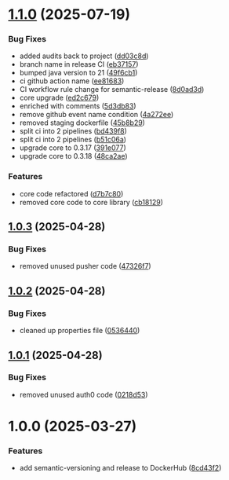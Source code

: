 # [1.1.0](https://github.com/deepthought42/contentAudit/compare/v1.0.3...v1.1.0) (2025-07-19)


### Bug Fixes

* added audits back to project ([dd03c8d](https://github.com/deepthought42/contentAudit/commit/dd03c8dac663fc1b52f4c5edfbba89a5c06d7fcf))
* branch name in release CI ([eb37157](https://github.com/deepthought42/contentAudit/commit/eb3715798c501e4cabb7a066e9a5b0fdfab56653))
* bumped java version to 21 ([49f6cb1](https://github.com/deepthought42/contentAudit/commit/49f6cb19f723335e9261f361c485d1f9c016cd28))
* ci github action name ([ee81683](https://github.com/deepthought42/contentAudit/commit/ee8168364ed7503049689a0ad696df10637a88df))
* CI workflow rule change for semantic-release ([8d0ad3d](https://github.com/deepthought42/contentAudit/commit/8d0ad3d3f1b5c9ecc8e601d732d029c8cf08d62f))
* core upgrade ([ed2c679](https://github.com/deepthought42/contentAudit/commit/ed2c67971c04007723b44845121d9768bfdc115f))
* enriched with comments ([5d3db83](https://github.com/deepthought42/contentAudit/commit/5d3db8302aefe67249481087df9d676177d8ad47))
* remove github event name condition ([4a272ee](https://github.com/deepthought42/contentAudit/commit/4a272ee54194edeb82574b729969fd33956f2ca9))
* removed staging dockerfile ([45b8b29](https://github.com/deepthought42/contentAudit/commit/45b8b29630c30dcc352b085a56e79b44635d31fd))
* split ci into 2 pipelines ([bd439f8](https://github.com/deepthought42/contentAudit/commit/bd439f849cd10c42860471ae1df1587ddc0681a0))
* split ci into 2 pipelines ([b51c06a](https://github.com/deepthought42/contentAudit/commit/b51c06a3a1a71fa2c3d36d8a0661b4acdbd67cad))
* upgrade core to 0.3.17 ([391e077](https://github.com/deepthought42/contentAudit/commit/391e0773e908d240e92fc5e81b6a408f3ed9f1fa))
* upgrade core to 0.3.18 ([48ca2ae](https://github.com/deepthought42/contentAudit/commit/48ca2ae7dc9e84bebf612e265d2a8622623ccbb2))


### Features

* core code refactored ([d7b7c80](https://github.com/deepthought42/contentAudit/commit/d7b7c803f962678958e45318e583559d4a711454))
* removed core code to core library ([cb18129](https://github.com/deepthought42/contentAudit/commit/cb1812948da87dee242c0dfd4749bf93367249be))

## [1.0.3](https://github.com/deepthought42/contentAudit/compare/v1.0.2...v1.0.3) (2025-04-28)


### Bug Fixes

* removed unused pusher code ([47326f7](https://github.com/deepthought42/contentAudit/commit/47326f713256e0af72da6c86635870e08a26da57))

## [1.0.2](https://github.com/deepthought42/contentAudit/compare/v1.0.1...v1.0.2) (2025-04-28)


### Bug Fixes

* cleaned up properties file ([0536440](https://github.com/deepthought42/contentAudit/commit/0536440b36a60238668c35e93abb52de295809b5))

## [1.0.1](https://github.com/deepthought42/contentAudit/compare/v1.0.0...v1.0.1) (2025-04-28)


### Bug Fixes

* removed unused auth0 code ([0218d53](https://github.com/deepthought42/contentAudit/commit/0218d530b3891a247e0a2a2b9e25c39bc8950231))

# 1.0.0 (2025-03-27)


### Features

* add semantic-versioning and release to DockerHub ([8cd43f2](https://github.com/deepthought42/contentAudit/commit/8cd43f244212fdd079370183bde53dc3185fd5b1))
